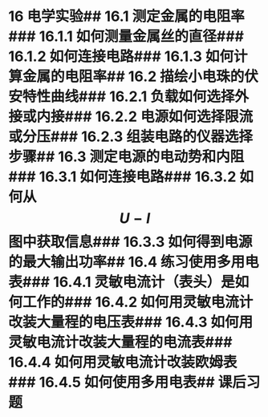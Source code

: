 # 16 电学实验## 16.1 测定金属的电阻率### 16.1.1 如何测量金属丝的直径### 16.1.2 如何连接电路### 16.1.3 如何计算金属的电阻率## 16.2 描绘小电珠的伏安特性曲线### 16.2.1 负载如何选择外接或内接### 16.2.2 电源如何选择限流或分压### 16.2.3 组装电路的仪器选择步骤## 16.3 测定电源的电动势和内阻### 16.3.1 如何连接电路### 16.3.2 如何从$$ U-I $$ 图中获取信息### 16.3.3 如何得到电源的最大输出功率## 16.4 练习使用多用电表### 16.4.1 灵敏电流计（表头）是如何工作的### 16.4.2 如何用灵敏电流计改装大量程的电压表### 16.4.3 如何用灵敏电流计改装大量程的电流表### 16.4.4 如何用灵敏电流计改装欧姆表### 16.4.5 如何使用多用电表## 课后习题


